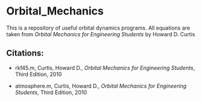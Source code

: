 # Orbital_Mechanics

This is a repository of useful orbital dynamics programs. All equations are taken from <i>Orbital Mechanics for Engineering Students</i> by Howard D. Curtis

## Citations:

- rkf45.m, Curtis, Howard D., <i>Orbital Mechanics for Engineering Students</i>, Third Edition, 2010

- atmosphere.m, Curtis, Howard D., <i>Orbital Mechanics for Engineering Students</i>, Third Edition, 2010
